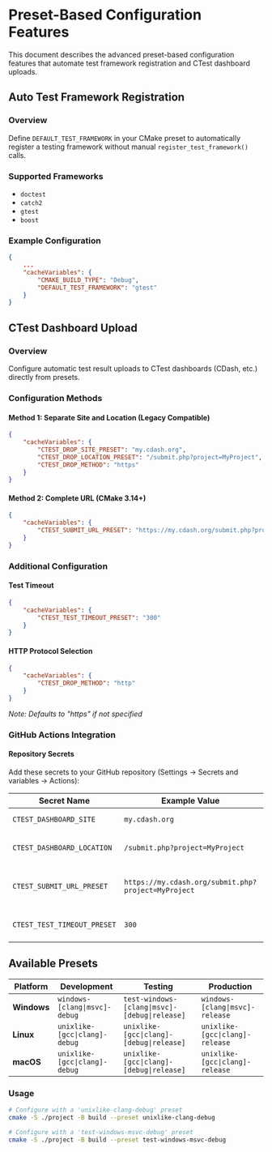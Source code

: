# Preset-Based Configuration Features

This document describes the advanced preset-based configuration features that automate test framework registration and CTest dashboard uploads.

## Auto Test Framework Registration

### Overview
Define `DEFAULT_TEST_FRAMEWORK` in your CMake preset to automatically register a testing framework without manual `register_test_framework()` calls.

### Supported Frameworks
- `doctest`
- `catch2`
- `gtest`
- `boost`

### Example Configuration

```json
{
    ...
    "cacheVariables": {
        "CMAKE_BUILD_TYPE": "Debug",
        "DEFAULT_TEST_FRAMEWORK": "gtest"
    }
}
```

## CTest Dashboard Upload

### Overview
Configure automatic test result uploads to CTest dashboards (CDash, etc.) directly from presets.

### Configuration Methods

#### Method 1: Separate Site and Location (Legacy Compatible)
```json
{
    "cacheVariables": {
        "CTEST_DROP_SITE_PRESET": "my.cdash.org",
        "CTEST_DROP_LOCATION_PRESET": "/submit.php?project=MyProject",
        "CTEST_DROP_METHOD": "https"
    }
}
```

#### Method 2: Complete URL (CMake 3.14+)
```json
{
    "cacheVariables": {
        "CTEST_SUBMIT_URL_PRESET": "https://my.cdash.org/submit.php?project=MyProject"
    }
}
```

### Additional Configuration

#### Test Timeout
```json
{
    "cacheVariables": {
        "CTEST_TEST_TIMEOUT_PRESET": "300"
    }
}
```

#### HTTP Protocol Selection
```json
{
    "cacheVariables": {
        "CTEST_DROP_METHOD": "http"
    }
}
```
*Note: Defaults to "https" if not specified*

### GitHub Actions Integration

#### Repository Secrets
Add these secrets to your GitHub repository (Settings → Secrets and variables → Actions):

| Secret Name | Example Value | Description |
|-------------|---------------|-------------|
| `CTEST_DASHBOARD_SITE` | `my.cdash.org` | Dashboard hostname |
| `CTEST_DASHBOARD_LOCATION` | `/submit.php?project=MyProject` | Upload endpoint path |
| `CTEST_SUBMIT_URL_PRESET` | `https://my.cdash.org/submit.php?project=MyProject` | Complete URL for CTest submission |
| `CTEST_TEST_TIMEOUT_PRESET` | `300` | Test timeout in seconds |

## Available Presets

| Platform | Development | Testing | Production |
|----------|-------------|---------|------------|
| **Windows** | `windows-[clang\|msvc]-debug` | `test-windows-[clang\|msvc]-[debug\|release]` | `windows-[clang\|msvc]-release` |
| **Linux** | `unixlike-[gcc\|clang]-debug` | `unixlike-[gcc\|clang]-[debug\|release]` | `unixlike-[gcc\|clang]-release` |
| **macOS** | `unixlike-[gcc\|clang]-debug` | `unixlike-[gcc\|clang]-[debug\|release]` | `unixlike-[gcc\|clang]-release` |

### Usage
```bash
# Configure with a 'unixlike-clang-debug' preset
cmake -S ./project -B build --preset unixlike-clang-debug

# Configure with a 'test-windows-msvc-debug' preset
cmake -S ./project -B build --preset test-windows-msvc-debug
```

